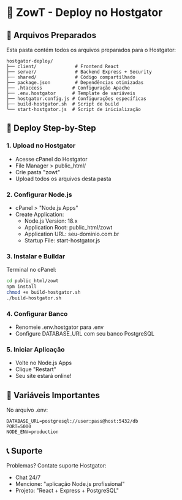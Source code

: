 # 🦎 ZowT - Deploy no Hostgator

## 📁 Arquivos Preparados

Esta pasta contém todos os arquivos preparados para o Hostgator:

```
hostgator-deploy/
├── client/              # Frontend React
├── server/              # Backend Express + Security
├── shared/              # Código compartilhado
├── package.json         # Dependências otimizadas
├── .htaccess           # Configuração Apache
├── .env.hostgator      # Template de variáveis
├── hostgator.config.js # Configurações específicas
├── build-hostgator.sh  # Script de build
└── start-hostgator.js  # Script de inicialização
```

## 🚀 Deploy Step-by-Step

### 1. Upload no Hostgator
- Acesse cPanel do Hostgator
- File Manager > public_html/
- Crie pasta "zowt"
- Upload todos os arquivos desta pasta

### 2. Configurar Node.js
- cPanel > "Node.js Apps"
- Create Application:
  - Node.js Version: 18.x
  - Application Root: public_html/zowt
  - Application URL: seu-dominio.com.br
  - Startup File: start-hostgator.js

### 3. Instalar e Buildar
Terminal no cPanel:
```bash
cd public_html/zowt
npm install
chmod +x build-hostgator.sh
./build-hostgator.sh
```

### 4. Configurar Banco
- Renomeie .env.hostgator para .env
- Configure DATABASE_URL com seu banco PostgreSQL

### 5. Iniciar Aplicação
- Volte no Node.js Apps
- Clique "Restart"
- Seu site estará online!

## 🔧 Variáveis Importantes

No arquivo .env:
```
DATABASE_URL=postgresql://user:pass@host:5432/db
PORT=5000
NODE_ENV=production
```

## 📞 Suporte

Problemas? Contate suporte Hostgator:
- Chat 24/7
- Mencione: "aplicação Node.js profissional"
- Projeto: "React + Express + PostgreSQL"
